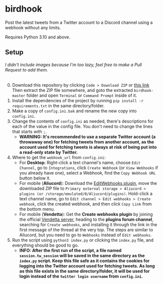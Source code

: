 # birdhook
Post the latest tweets from a Twitter account to a Discord channel using a webhook without any limits.

Requires Python 3.10 and above.

## Setup
###### I didn't include images because I'm too lazy, feel free to make a Pull Request to add them.
0. Download this repository by clicking `Code > Download ZIP` or [this link](https://github.com/kairusds/birdhook/archive/master.zip) Then extract the ZIP file somewhere, and goto the extracted `birdhook-master` folder and open `Terminal` or `Command Prompt` inside of it.
1. Install the dependencies of the project by running `pip install -r requirements.txt` in the same directory/folder.
2. Make a copy of `config.ini.bak` and rename the new copy into `config.ini`.
3. Change the contents of `config.ini` as needed, there's descriptions for each of the value in the config file. You don't need to change the lines that starts with `;`.
	- **WARNING: It's recommended to use a separate Twitter account (a throwaway one) for fetching tweets from another account, as the account used for fetching tweets is always at risk of being put into a read-only state by Twitter.**
4. Where to get the `webhook_url` from `config.ini`:
	- For **Desktop**: Right-click a text channel's name, choose `Edit Channel`, go to `Integrations`, click `Create Webhook` (or `View Webhooks` if you already have one), select a Webhook, find the `Copy Webhook URL` button below it.
	- For mobile (**Aliucord**): Download the [EditWebhooks plugin](https://github.com/c10udburst-discord/aliucord-plugins/raw/builds/EditWebhooks.zip), move the downloaded ZIP file to `Primary external storage > Aliucord > plugins (or /storage/emulated/0/Aliucord/plugins)`. Hold-click a text channel name, go to `Edit channel > Edit webhooks > Create webhook`, click the created webhook, and then click `Copy Link` from the bottom menu.
	- For mobile (**Vendetta**): Get the **Create webhooks plugin** by joining the official [Vendetta server](https://discord.gg/n9QQ4XhhJP), heading to the **plugins forum channel**, searching for `Create webhooks`, and installing it through the link in the first message of the thread at the very top. The steps are similar to Aliucord, but you need to go to `Webhooks` instead of `Edit webhooks`.
5. Run the script using `python3 index.py` or clicking the `index.py` file, and everything should be good to go. 
	- **INFO: After the first run of the script, a file named `session.tw_session` will be saved in the same directory as the `index.py` script. Keep this file safe as it contains the cookies for logging into the Twitter account used for fetching tweets. As long as this file exists in the same directory/folder, it will be used for login instead of the `twitter login username` from `config.ini`.**
